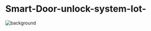 # Smart-Door-unlock-system-Iot-

![background](https://github.com/12sudeep/Smart-Door-unlock-system-Iot-/assets/122090500/80f1c0f3-9c67-46f3-b3cc-6aacb2d527ee)
